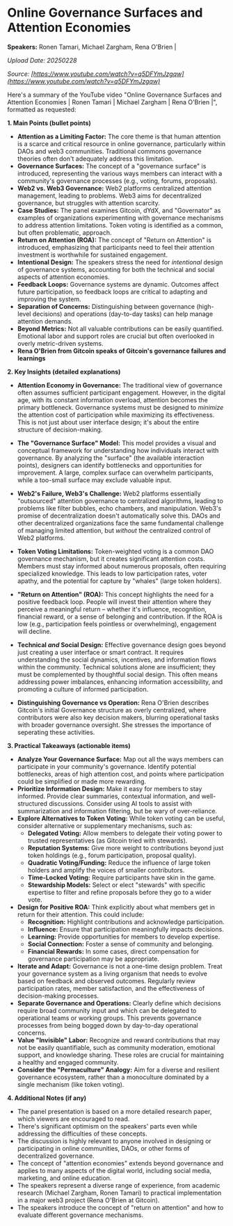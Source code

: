 # Online Governance Surfaces and Attention Economies

**Speakers:** Ronen Tamari, Michael Zargham, Rena O'Brien |


*Upload Date: 20250228*

*Source: [https://www.youtube.com/watch?v=q5DFYmJzgqw](https://www.youtube.com/watch?v=q5DFYmJzgqw)*

Here's a summary of the YouTube video "Online Governance Surfaces and Attention Economies | Ronen Tamari | Michael Zargham | Rena O'Brien |", formatted as requested:

**1. Main Points (bullet points)**

*   **Attention as a Limiting Factor:**  The core theme is that human attention is a scarce and critical resource in online governance, particularly within DAOs and web3 communities.  Traditional commons governance theories often don't adequately address this limitation.
*   **Governance Surfaces:** The concept of a "governance surface" is introduced, representing the various ways members can interact with a community's governance processes (e.g., voting, forums, proposals).
*   **Web2 vs. Web3 Governance:** Web2 platforms centralized attention management, leading to problems.  Web3 aims for decentralized governance, but struggles with attention scarcity.
*   **Case Studies:** The panel examines Gitcoin, dYdX, and "Governator" as examples of organizations experimenting with governance mechanisms to address attention limitations.  Token voting is identified as a common, but often problematic, approach.
*   **Return on Attention (ROA):** The concept of "Return on Attention" is introduced, emphasizing that participants need to feel their attention investment is worthwhile for sustained engagement.
*   **Intentional Design:** The speakers stress the need for *intentional* design of governance systems, accounting for both the technical and social aspects of attention economies.
*   **Feedback Loops:**  Governance systems are dynamic.  Outcomes affect future participation, so feedback loops are critical to adapting and improving the system.
*   **Separation of Concerns:**  Distinguishing between governance (high-level decisions) and operations (day-to-day tasks) can help manage attention demands.
*   **Beyond Metrics:**  Not all valuable contributions can be easily quantified.  Emotional labor and support roles are crucial but often overlooked in overly metric-driven systems.
*   **Rena O'Brien from Gitcoin speaks of Gitcoin's governance failures and learnings**

**2. Key Insights (detailed explanations)**

*   **Attention Economy in Governance:**  The traditional view of governance often assumes sufficient participant engagement.  However, in the digital age, with its constant information overload, attention becomes the primary bottleneck.  Governance systems must be designed to *minimize* the attention cost of participation while maximizing its effectiveness.  This is not just about user interface design; it's about the entire structure of decision-making.

*   **The "Governance Surface" Model:** This model provides a visual and conceptual framework for understanding how individuals interact with governance.  By analyzing the "surface" (the available interaction points), designers can identify bottlenecks and opportunities for improvement.  A large, complex surface can overwhelm participants, while a too-small surface may exclude valuable input.

*   **Web2's Failure, Web3's Challenge:**  Web2 platforms essentially "outsourced" attention governance to centralized algorithms, leading to problems like filter bubbles, echo chambers, and manipulation.  Web3's promise of decentralization doesn't automatically solve this.  DAOs and other decentralized organizations face the same fundamental challenge of managing limited attention, but *without* the centralized control of Web2 platforms.

*   **Token Voting Limitations:**  Token-weighted voting is a common DAO governance mechanism, but it creates significant attention costs.  Members must stay informed about numerous proposals, often requiring specialized knowledge.  This leads to low participation rates, voter apathy, and the potential for capture by "whales" (large token holders).

*   **"Return on Attention" (ROA):**  This concept highlights the need for a positive feedback loop.  People will invest their attention where they perceive a meaningful return – whether it's influence, recognition, financial reward, or a sense of belonging and contribution.  If the ROA is low (e.g., participation feels pointless or overwhelming), engagement will decline.

*   **Technical *and* Social Design:**  Effective governance design goes beyond just creating a user interface or smart contract.  It requires understanding the social dynamics, incentives, and information flows within the community.  Technical solutions alone are insufficient; they must be complemented by thoughtful social design. This often means addressing power imbalances, enhancing information accessibility, and promoting a culture of informed participation.

* **Distinguishing Governance vs Operation:** Rena O'Brien describes Gitcoin's initial Governance structure as overly centralized, where contributors were also key decision makers, blurring operational tasks with broader governance oversight. She stresses the importance of seperating these activities.

**3. Practical Takeaways (actionable items)**

*   **Analyze Your Governance Surface:**  Map out all the ways members can participate in your community's governance.  Identify potential bottlenecks, areas of high attention cost, and points where participation could be simplified or made more rewarding.
*   **Prioritize Information Design:**  Make it easy for members to stay informed.  Provide clear summaries, contextual information, and well-structured discussions.  Consider using AI tools to assist with summarization and information filtering, but be wary of over-reliance.
*   **Explore Alternatives to Token Voting:**  While token voting can be useful, consider alternative or supplementary mechanisms, such as:
    *   **Delegated Voting:**  Allow members to delegate their voting power to trusted representatives (as Gitcoin tried with stewards).
    *   **Reputation Systems:**  Give more weight to contributions beyond just token holdings (e.g., forum participation, proposal quality).
    *   **Quadratic Voting/Funding:**  Reduce the influence of large token holders and amplify the voices of smaller contributors.
    *   **Time-Locked Voting:** Require participants have skin in the game.
    *   **Stewardship Models:** Select or elect "stewards" with specific expertise to filter and refine proposals before they go to a wider vote.
*   **Design for Positive ROA:**  Think explicitly about what members get in return for their attention.  This could include:
    *   **Recognition:**  Highlight contributions and acknowledge participation.
    *   **Influence:**  Ensure that participation meaningfully impacts decisions.
    *   **Learning:**  Provide opportunities for members to develop expertise.
    *   **Social Connection:**  Foster a sense of community and belonging.
    *   **Financial Rewards:**  In some cases, direct compensation for governance participation may be appropriate.
*   **Iterate and Adapt:**  Governance is not a one-time design problem.  Treat your governance system as a living organism that needs to evolve based on feedback and observed outcomes.  Regularly review participation rates, member satisfaction, and the effectiveness of decision-making processes.
*   **Separate Governance and Operations:** Clearly define which decisions require broad community input and which can be delegated to operational teams or working groups.  This prevents governance processes from being bogged down by day-to-day operational concerns.
*   **Value "Invisible" Labor:**  Recognize and reward contributions that may not be easily quantifiable, such as community moderation, emotional support, and knowledge sharing.  These roles are crucial for maintaining a healthy and engaged community.
*   **Consider the "Permaculture" Analogy:**  Aim for a diverse and resilient governance ecosystem, rather than a monoculture dominated by a single mechanism (like token voting).

**4. Additional Notes (if any)**

*   The panel presentation is based on a more detailed research paper, which viewers are encouraged to read.
*  There's significant optimism on the speakers' parts even while addressing the difficulties of these concepts.
*   The discussion is highly relevant to anyone involved in designing or participating in online communities, DAOs, or other forms of decentralized governance.
*   The concept of "attention economies" extends beyond governance and applies to many aspects of the digital world, including social media, marketing, and online education.
*   The speakers represent a diverse range of experience, from academic research (Michael Zargham, Ronen Tamari) to practical implementation in a major web3 project (Rena O'Brien at Gitcoin).
* The speakers introduce the concept of "return on attention" and how to evaluate different governance mechanisms.